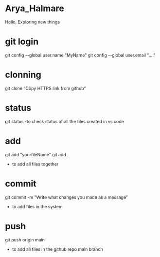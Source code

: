 # Arya_Halmare
Hello, Exploring new things

# git login
git config --global user.name "MyName"
git config --global user.email "...."

# clonning 
git clone "Copy HTTPS link from github" 

# status
git status
-to check status of all the files created in vs code

# add
git add "yourfileName"
git add . 
- to add all files together

# commit
git commit -m "Write what changes you made as a message"
- to add files in the system

# push
git push origin main
- to add all files in the github repo main branch
